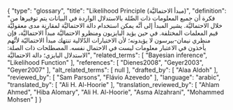 {
    "type": "glossary",
    "title": "Likelihood Principle (مبدأ الاحتماليَّة)",
    "definition": "فكرة أن جميع المعلومات ذات الصِّلة بالاستدلال الواردة في البيانات يتم توفيرها من خلال الاحتماليَّة. يشير المبدأ إلى أنَّه يمكن استخدام دالة الاحتماليَّة لمقارنة مدى معقوليَّة قيم المعلمات المختلفة. في حين يؤيد البايزيون ومنظرو الاحتماليَّة مبدأَ الاحتماليَّة، فإن منظري نيمان-بيرسون لا يؤيدونه؛ لأن الاختبارات الدّلالية تنتهك مبدأ الاحتماليّة لأنَّهم يأخذون في الاعتبار معلومات ليست في الاحتمال نفسه.  المصطلحات ذات الصلة: الاستدلال البايزي؛ دالة الاحتماليَّة",
    "related_terms": [
        "Bayesian inference",
        "Likelihood Function"
    ],
    "references": [
        "Dienes2008",
        "Geyer2003",
        "Geyer2007"
    ],
    "alt_related_terms": [
        null
    ],
    "drafted_by": [
        "Alaa Aldoh"
    ],
    "reviewed_by": [
        "Sam Parsons",
        "Flávio Azevedo"
    ],
    "language": "arabic",
    "translated_by": [
        "Ali H. Al-Hoorie"
    ],
    "translation_reviewed_by": [
        "Ahlam Ahmed",
        "Hiba Alomary",
        "Ali H. Al-Hoorie",
        "Asma Alzahrani",
        "Mohammed Mohsen"
    ]
}